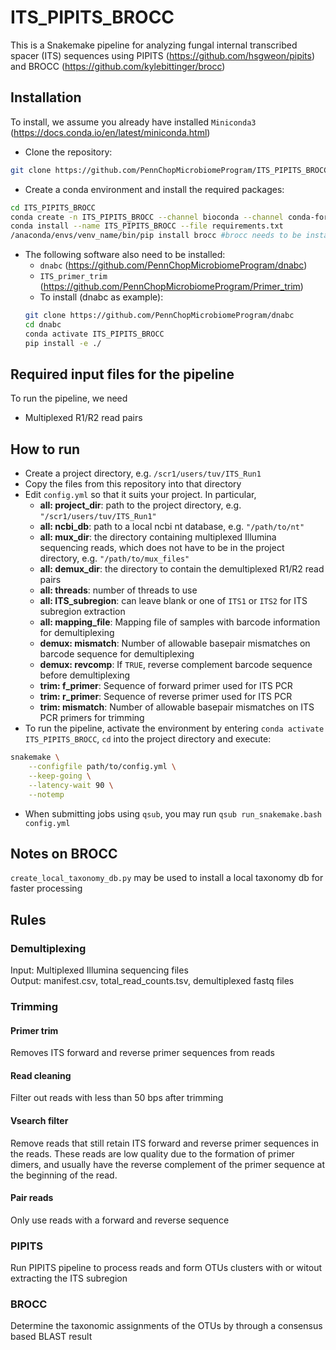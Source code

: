 # ITS_PIPITS_BROCC
This is a Snakemake pipeline for analyzing fungal internal transcribed spacer (ITS) sequences using PIPITS (https://github.com/hsgweon/pipits) and BROCC (https://github.com/kylebittinger/brocc)

## Installation
To install, we assume you already have installed `Miniconda3` (https://docs.conda.io/en/latest/miniconda.html)
- Clone the repository:
```bash
git clone https://github.com/PennChopMicrobiomeProgram/ITS_PIPITS_BROCC.git
```
- Create a conda environment and install the required packages:
```bash
cd ITS_PIPITS_BROCC
conda create -n ITS_PIPITS_BROCC --channel bioconda --channel conda-forge --channel defaults python=3.6
conda install --name ITS_PIPITS_BROCC --file requirements.txt
/anaconda/envs/venv_name/bin/pip install brocc #brocc needs to be installed through your environment's pip
```

- The following software also need to be installed:
  - `dnabc` (https://github.com/PennChopMicrobiomeProgram/dnabc)
  - `ITS_primer_trim` (https://github.com/PennChopMicrobiomeProgram/Primer_trim)
  - To install (dnabc as example):
  ```bash
  git clone https://github.com/PennChopMicrobiomeProgram/dnabc
  cd dnabc
  conda activate ITS_PIPITS_BROCC
  pip install -e ./
  ```

## Required input files for the pipeline
To run the pipeline, we need
- Multiplexed R1/R2 read pairs

## How to run
- Create a project directory, e.g. `/scr1/users/tuv/ITS_Run1`
- Copy the files from this repository into that directory
- Edit `config.yml` so that it suits your project. In particular,
  - **all: project_dir**: path to the project directory, e.g. `"/scr1/users/tuv/ITS_Run1"`
  - **all: ncbi_db**: path to a local ncbi nt database, e.g. `"/path/to/nt"`
  - **all: mux_dir**: the directory containing multiplexed Illumina sequencing reads, which does not have to be in the project directory, e.g. `"/path/to/mux_files"` 
  - **all: demux_dir**: the directory to contain the demultiplexed R1/R2 read pairs
  - **all: threads**: number of threads to use
  - **all: ITS_subregion**: can leave blank or one of `ITS1` or `ITS2` for ITS subregion extraction
  - **all: mapping_file**: Mapping file of samples with barcode information for demultiplexing
  - **demux: mismatch**: Number of allowable basepair mismatches on barcode sequence for demultiplexing
  - **demux: revcomp**: If `TRUE`, reverse complement barcode sequence before demultiplexing
  - **trim: f_primer**: Sequence of forward primer used for ITS PCR
  - **trim: r_primer**: Sequence of reverse primer used for ITS PCR
  - **trim: mismatch**: Number of allowable basepair mismatches on ITS PCR primers for trimming
- To run the pipeline, activate the environment by entering `conda activate ITS_PIPITS_BROCC`, `cd` into the project directory and execute:
```bash
snakemake \
    --configfile path/to/config.yml \
    --keep-going \
    --latency-wait 90 \
    --notemp
```
- When submitting jobs using `qsub`, you may run `qsub run_snakemake.bash config.yml`
  
## Notes on BROCC
`create_local_taxonomy_db.py` may be used to install a local taxonomy db for faster processing

## Rules
### Demultiplexing
Input: Multiplexed Illumina sequencing files  
Output: manifest.csv, total_read_counts.tsv, demultiplexed fastq files
### Trimming
#### Primer trim
Removes ITS forward and reverse primer sequences from reads
#### Read cleaning
Filter out reads with less than 50 bps after trimming
#### Vsearch filter
Remove reads that still retain ITS forward and reverse primer sequences in the reads. These reads are low quality due to the formation of primer dimers, and usually have the reverse complement of the primer sequence at the beginning of the read.
#### Pair reads
Only use reads with a forward and reverse sequence
### PIPITS
Run PIPITS pipeline to process reads and form OTUs clusters with or witout extracting the ITS subregion
### BROCC
Determine the taxonomic assignments of the OTUs by through a consensus based BLAST result